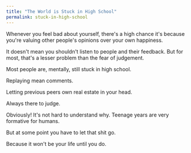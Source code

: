 ```yaml
---
title: "The World is Stuck in High School"
permalink: stuck-in-high-school
---
```

Whenever you feel bad about yourself, there's a high chance it's because you're valuing other people's opinions over your own happiness.

It doesn't mean you shouldn't listen to people and their feedback. But for most, that's a lesser problem than the fear of judgement.

Most people are, mentally, still stuck in high school.

Replaying mean comments.

Letting previous peers own real estate in your head.

Always there to judge.

Obviously! It's not hard to understand why. Teenage years are very formative for humans.

But at some point you have to let that shit go.

Because it won't be your life until you do.